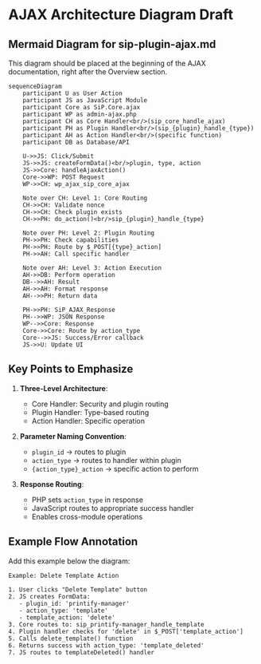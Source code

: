 # AJAX Architecture Diagram Draft

## Mermaid Diagram for sip-plugin-ajax.md

This diagram should be placed at the beginning of the AJAX documentation, right after the Overview section.

```mermaid
sequenceDiagram
    participant U as User Action
    participant JS as JavaScript Module
    participant Core as SiP.Core.ajax
    participant WP as admin-ajax.php
    participant CH as Core Handler<br/>(sip_core_handle_ajax)
    participant PH as Plugin Handler<br/>(sip_{plugin}_handle_{type})
    participant AH as Action Handler<br/>(specific function)
    participant DB as Database/API
    
    U->>JS: Click/Submit
    JS->>JS: createFormData()<br/>plugin, type, action
    JS->>Core: handleAjaxAction()
    Core->>WP: POST Request
    WP->>CH: wp_ajax_sip_core_ajax
    
    Note over CH: Level 1: Core Routing
    CH->>CH: Validate nonce
    CH->>CH: Check plugin exists
    CH->>PH: do_action()<br/>sip_{plugin}_handle_{type}
    
    Note over PH: Level 2: Plugin Routing
    PH->>PH: Check capabilities
    PH->>PH: Route by $_POST[{type}_action]
    PH->>AH: Call specific handler
    
    Note over AH: Level 3: Action Execution
    AH->>DB: Perform operation
    DB-->>AH: Result
    AH->>AH: Format response
    AH-->>PH: Return data
    
    PH->>PH: SiP_AJAX_Response
    PH-->>WP: JSON Response
    WP-->>Core: Response
    Core->>Core: Route by action_type
    Core-->>JS: Success/Error callback
    JS->>U: Update UI
```

## Key Points to Emphasize

1. **Three-Level Architecture**:
   - Core Handler: Security and plugin routing
   - Plugin Handler: Type-based routing
   - Action Handler: Specific operation

2. **Parameter Naming Convention**:
   - `plugin_id` → routes to plugin
   - `action_type` → routes to handler within plugin
   - `{action_type}_action` → specific action to perform

3. **Response Routing**:
   - PHP sets `action_type` in response
   - JavaScript routes to appropriate success handler
   - Enables cross-module operations

## Example Flow Annotation

Add this example below the diagram:

```
Example: Delete Template Action

1. User clicks "Delete Template" button
2. JS creates FormData:
   - plugin_id: 'printify-manager'
   - action_type: 'template'
   - template_action: 'delete'
3. Core routes to: sip_printify-manager_handle_template
4. Plugin handler checks for 'delete' in $_POST['template_action']
5. Calls delete_template() function
6. Returns success with action_type: 'template_deleted'
7. JS routes to templateDeleted() handler
```